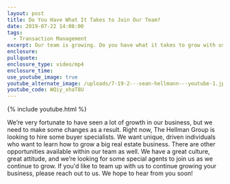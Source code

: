 ```yaml
---
layout: post
title: Do You Have What It Takes to Join Our Team?
date: 2019-07-22 14:08:00
tags:
  - Transaction Management
excerpt: Our team is growing. Do you have what it takes to grow with us?
enclosure:
pullquote:
enclosure_type: video/mp4
enclosure_time:
use_youtube_image: true
youtube_alternate_image: /uploads/7-19-2---sean-hellmann---youtube-1.jpg
youtube_code: WQiy_xhaT8U
---
```


{% include youtube.html %}

We’re very fortunate to have seen a lot of growth in our business, but we need to make some changes as a result. Right now, The Hellman Group is looking to hire some buyer specialists. We want unique, driven individuals who want to learn how to grow a big real estate business. There are other opportunities available within our team as well. We have a great culture, great attitude, and we’re looking for some special agents to join us as we continue to grow. If you'd like to team up with us to continue growing your business, please reach out to us. We hope to hear from you soon\!
